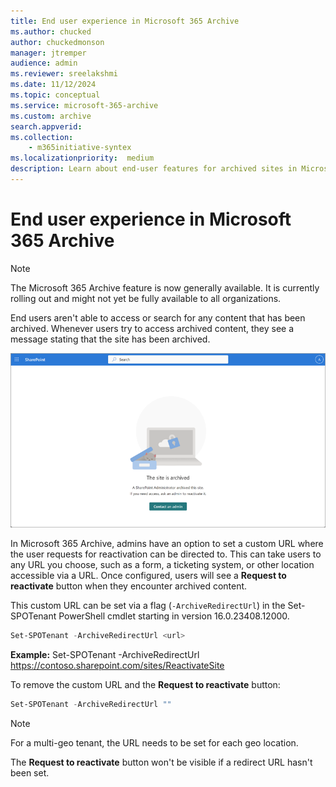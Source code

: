 ```yaml
---
title: End user experience in Microsoft 365 Archive
ms.author: chucked
author: chuckedmonson
manager: jtremper
audience: admin
ms.reviewer: sreelakshmi
ms.date: 11/12/2024
ms.topic: conceptual
ms.service: microsoft-365-archive
ms.custom: archive
search.appverid:
ms.collection:
    - m365initiative-syntex
ms.localizationpriority:  medium
description: Learn about end-user features for archived sites in Microsoft 365 Archive.
---
```


# End user experience in Microsoft 365 Archive

> [!NOTE]
> The Microsoft 365 Archive feature is now generally available. It is currently rolling out and might not yet be fully available to all organizations.

End users aren't able to access or search for any content that has been archived. Whenever users try to access archived content, they see a message stating that the site has been archived.

![Screenshot of the Site is archived message end users receive when they try to access content that has been archived.](../media/m365-archive/site-is-archived-message.png)

In Microsoft 365 Archive, admins have an option to set a custom URL where the user requests for reactivation can be directed to. This can take users to any URL you choose, such as a form, a ticketing system, or other location accessible via a URL. Once configured, users will see a **Request to reactivate** button when they encounter archived content.

This custom URL can be set via a flag (``-ArchiveRedirectUrl``) in the Set-SPOTenant PowerShell cmdlet starting in version 16.0.23408.12000.

```PowerShell
Set-SPOTenant -ArchiveRedirectUrl <url>
```

**Example:** Set-SPOTenant -ArchiveRedirectUrl <https://contoso.sharepoint.com/sites/ReactivateSite>

To remove the custom URL and the **Request to reactivate**  button:

```PowerShell
Set-SPOTenant -ArchiveRedirectUrl ""
```

> [!NOTE]
>For a multi-geo tenant, the URL needs to be set for each geo location.

The **Request to reactivate** button won't be visible if a redirect URL hasn't been set.
